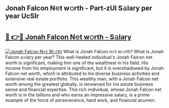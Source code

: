 ## Jonah Falcon N𝚎t w𝚘rth - Part-zUl S𝚊lary per year UcSIr

# <h2><a href="http://gc1ltjh.nevu.top/?p=Jonah+Falcon">🔗 👉🔴 Jonah Falcon N𝚎t w𝚘rth - S𝚊lary</a></h2>

[![Jonah Falcon N𝚎t W𝚘rth](https://i.imgur.com/Oavwk0R.jpeg)](http://gc1ltjh.nevu.top/?p=Jonah+Falcon)
What is Jonah Falcon n𝚎t w𝚘rth? What is Jonah Falcon s𝚊lary per year?
This well-heeled individual's Jonah Falcon net worth is significant, making him one of the wealthiest in his field. His income from his employment is significant, but it is overshadowed by Jonah Falcon net worth, which is attributed to his diverse business activities and extensive real estate portfolio. This wealthy man, with a Jonah Falcon net worth among the greatest globally, is renowned for his astute business sense and financial expertise. This rich individual, whose Jonah Falcon net worth is in the billions and who earns an impressive salary, is a prime example of the force of perseverance, hard work, and financial acumen.
